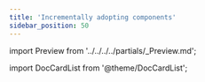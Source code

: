 ```yaml
---
title: 'Incrementally adopting components'
sidebar_position: 50
---
```


import Preview from '../../../../partials/\_Preview.md';

<Preview />

import DocCardList from '@theme/DocCardList';

<DocCardList />
